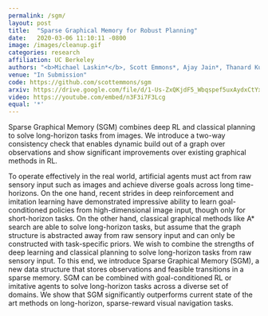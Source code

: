 ```yaml
---
permalink: /sgm/
layout: post
title:  "Sparse Graphical Memory for Robust Planning"
date:   2020-03-06 11:10:11 -0800
image: /images/cleanup.gif
categories: research
affiliation: UC Berkeley
authors: "<b>Michael Laskin*</b>, Scott Emmons*, Ajay Jain*, Thanard Kurutach, Pieter Abbeel, Deepak Pathak"
venue: "In Submission"
code: https://github.com/scottemmons/sgm
arxiv: https://drive.google.com/file/d/1-Us-ZxQKjdF5_Wbqspef5uxAydxCtYxG/view
video: https://youtube.com/embed/n3F3i7F3Lcg
equal: '*'
---
```

Sparse Graphical Memory (SGM) combines deep RL and classical planning to solve long-horizon tasks from images. We introduce a two-way consistency check that enables dynamic build out of a graph over observations and show significant improvements over existing graphical methods in RL.

<!--<div style="text-align:center"><img style="width:100%;max-width:20%" src="/images/cleanup_obs.gif1" /></div>-->

To operate effectively in the real world, artificial agents must act from raw sensory input such as images and achieve diverse goals across long time-horizons. On the one hand, recent strides in deep reinforcement and imitation learning have demonstrated impressive ability to learn goal-conditioned policies from high-dimensional image input, though only for short-horizon tasks. On the other hand, classical graphical methods like A* search are able to solve long-horizon tasks, but assume that the graph structure is abstracted away from raw sensory input and can only be constructed with task-specific priors. We wish to combine the strengths of deep learning and classical planning to solve long-horizon tasks from raw sensory input. To this end, we introduce Sparse Graphical Memory (SGM), a new data structure that stores observations and feasible transitions in a sparse memory. SGM can be combined with goal-conditioned RL or imitative agents to solve long-horizon tasks across a diverse set of domains. We show that SGM significantly outperforms current state of the art methods on long-horizon, sparse-reward visual navigation tasks.